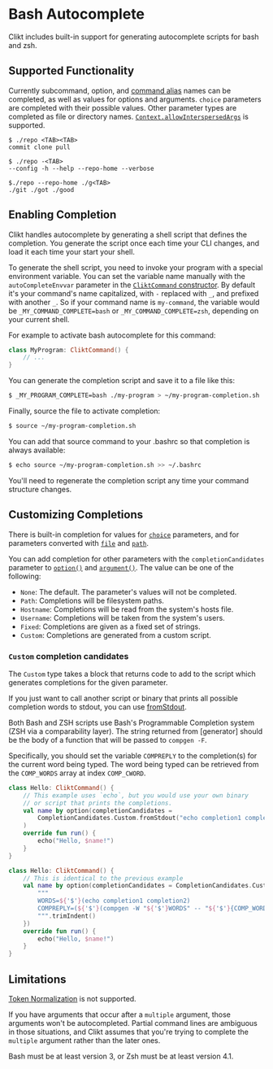 # Bash Autocomplete

Clikt includes built-in support for generating autocomplete scripts for bash and zsh.

## Supported Functionality

Currently subcommand, option, and [command alias][command-aliases] names can be completed, as well as
values for options and arguments. `choice` parameters are completed with their possible values.
Other parameter types are completed as file or directory names.
[`Context.allowInterspersedArgs`][allowInterspersedArgs] is supported.

```text tab="Example"
$ ./repo <TAB><TAB>
commit clone pull

$ ./repo -<TAB>
--config -h --help --repo-home --verbose

$./repo --repo-home ./g<TAB>
./git ./got ./good
```

## Enabling Completion

Clikt handles autocomplete by generating a shell script that defines the completion. You generate
the script once each time your CLI changes, and load it each time your start your shell.

To generate the shell script, you need to invoke your program with a special environment variable.
You can set the variable name manually with the `autoCompleteEnvvar` parameter in the
[`CliktCommand` constructor][CliktCommand]. By default it's your command's name capitalized,
with `-` replaced with `_`, and prefixed with another `_`.
So if your command name is `my-command`, the variable would be `_MY_COMMAND_COMPLETE=bash`
or `_MY_COMMAND_COMPLETE=zsh`, depending on your current shell.

For example to activate bash autocomplete for this command:

```kotlin
class MyProgram: CliktCommand() {
    // ...
}
```

You can generate the completion script and save it to a file like this:

```bash
$ _MY_PROGRAM_COMPLETE=bash ./my-program > ~/my-program-completion.sh
```

Finally, source the file to activate completion:

```bash
$ source ~/my-program-completion.sh
```

You can add that source command to your .bashrc so that completion is always available:

```bash
$ echo source ~/my-program-completion.sh >> ~/.bashrc
```

You'll need to regenerate the completion script any time your command structure changes.

## Customizing Completions

There is built-in completion for values for [`choice`][choice] parameters,
and for parameters converted with [`file`][file] and [`path`][path].

You can add completion for other parameters with the `completionCandidates` parameter to
[`option()`][option] and [`argument()`][argument]. The value can be one of the following:

- `None`: The default. The parameter's values will not be completed.
- `Path`: Completions will be filesystem paths.
- `Hostname`: Completions will be read from the system's hosts file.
- `Username`: Completions will be taken from the system's users.
- `Fixed`: Completions are given as a fixed set of strings.
- `Custom`: Completions are generated from a custom script.

### `Custom` completion candidates

The `Custom` type takes a block that returns code to add to the script which generates completions
for the given parameter.

If you just want to call another script or binary that prints all possible completion words to
stdout, you can use [fromStdout].

Both Bash and ZSH scripts use Bash's Programmable Completion system (ZSH via a comparability layer).
The string returned from [generator] should be the body of a function that will be passed to
`compgen -F`.

Specifically, you should set the variable `COMPREPLY` to the completion(s) for the current word
being typed. The word being typed can be retrieved from the `COMP_WORDS` array at index
`COMP_CWORD`.

```kotlin tab="Example with fromStdout"
class Hello: CliktCommand() {
    // This example uses `echo`, but you would use your own binary
    // or script that prints the completions.
    val name by option(completionCandidates =
        CompletionCandidates.Custom.fromStdout("echo completion1 completion2")
    )
    override fun run() {
        echo("Hello, $name!")
    }
}
```

```kotlin tab="Example with full script"
class Hello: CliktCommand() {
    // This is identical to the previous example
    val name by option(completionCandidates = CompletionCandidates.Custom {
        """
        WORDS=${'$'}(echo completion1 completion2)
        COMPREPLY=(${'$'}(compgen -W "${'$'}WORDS" -- "${'$'}{COMP_WORDS[${'$'}COMP_CWORD]}"))
        """.trimIndent()
    })
    override fun run() {
        echo("Hello, $name!")
    }
}
```

## Limitations

[Token Normalization][token-normalization] is not supported.

If you have arguments that occur after a `multiple` argument, those arguments won't be
autocompleted. Partial command lines are ambiguous in those situations, and Clikt assumes that
you're trying to complete the `multiple` argument rather than the later ones.

Bash must be at least version 3, or Zsh must be at least version 4.1.


[command-aliases]:       advanced.md#command-aliases
[token-normalization]:   advanced.md#token-normalization
[allowInterspersedArgs]: api/clikt/com.github.ajalt.clikt.core/-context/allow-interspersed-args.md
[CliktCommand]:          api/clikt/com.github.ajalt.clikt.core/-clikt-command/index.md
[choice]:                api/clikt/com.github.ajalt.clikt.parameters.types/choice.md
[file]:                  api/clikt/com.github.ajalt.clikt.parameters.types/file.md
[path]:                  api/clikt/com.github.ajalt.clikt.parameters.types/path.md
[option]:                api/clikt/com.github.ajalt.clikt.parameters.options/option.md
[argument]:              api/clikt/com.github.ajalt.clikt.parameters.arguments/argument.md
[fromStdout]:            api/clikt/com.github.ajalt.clikt.completion/-completion-candidates/-custom/from-stdout/
